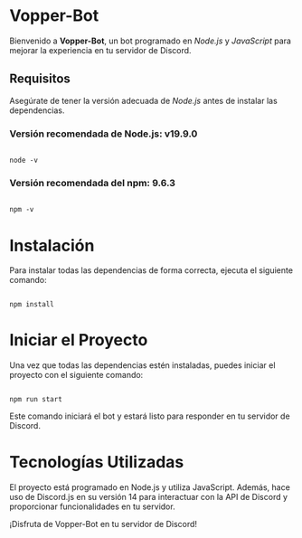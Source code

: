 # Vopper-Bot

Bienvenido a **Vopper-Bot**, un bot programado en *Node.js* y *JavaScript* para mejorar la experiencia en tu servidor de Discord.

## Requisitos

Asegúrate de tener la versión adecuada de *Node.js* antes de instalar las dependencias.

### Versión recomendada de Node.js: v19.9.0
```

node -v

```
### Versión recomendada del npm: 9.6.3

```

npm -v

```

# Instalación
Para instalar todas las dependencias de forma correcta, ejecuta el siguiente comando:

```

npm install

```

# Iniciar el Proyecto
Una vez que todas las dependencias estén instaladas, puedes iniciar el proyecto con el siguiente comando:
```

npm run start

```

Este comando iniciará el bot y estará listo para responder en tu servidor de Discord.

# Tecnologías Utilizadas
El proyecto está programado en Node.js y utiliza JavaScript. Además, hace uso de Discord.js en su versión 14 para interactuar con la API de Discord y proporcionar funcionalidades en tu servidor.

¡Disfruta de Vopper-Bot en tu servidor de Discord!

